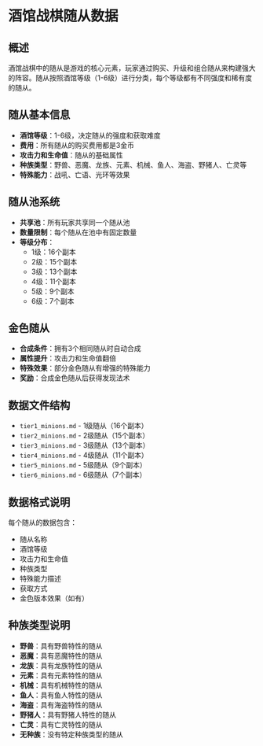 # 酒馆战棋随从数据

## 概述
酒馆战棋中的随从是游戏的核心元素，玩家通过购买、升级和组合随从来构建强大的阵容。随从按照酒馆等级（1-6级）进行分类，每个等级都有不同强度和稀有度的随从。

## 随从基本信息
- **酒馆等级**：1-6级，决定随从的强度和获取难度
- **费用**：所有随从的购买费用都是3金币
- **攻击力和生命值**：随从的基础属性
- **种族类型**：野兽、恶魔、龙族、元素、机械、鱼人、海盗、野猪人、亡灵等
- **特殊能力**：战吼、亡语、光环等效果

## 随从池系统
- **共享池**：所有玩家共享同一个随从池
- **数量限制**：每个随从在池中有固定数量
- **等级分布**：
  - 1级：16个副本
  - 2级：15个副本
  - 3级：13个副本
  - 4级：11个副本
  - 5级：9个副本
  - 6级：7个副本

## 金色随从
- **合成条件**：拥有3个相同随从时自动合成
- **属性提升**：攻击力和生命值翻倍
- **特殊效果**：部分金色随从有增强的特殊能力
- **奖励**：合成金色随从后获得发现法术

## 数据文件结构
- `tier1_minions.md` - 1级随从（16个副本）
- `tier2_minions.md` - 2级随从（15个副本）
- `tier3_minions.md` - 3级随从（13个副本）
- `tier4_minions.md` - 4级随从（11个副本）
- `tier5_minions.md` - 5级随从（9个副本）
- `tier6_minions.md` - 6级随从（7个副本）

## 数据格式说明
每个随从的数据包含：
- 随从名称
- 酒馆等级
- 攻击力和生命值
- 种族类型
- 特殊能力描述
- 获取方式
- 金色版本效果（如有）

## 种族类型说明
- **野兽**：具有野兽特性的随从
- **恶魔**：具有恶魔特性的随从
- **龙族**：具有龙族特性的随从
- **元素**：具有元素特性的随从
- **机械**：具有机械特性的随从
- **鱼人**：具有鱼人特性的随从
- **海盗**：具有海盗特性的随从
- **野猪人**：具有野猪人特性的随从
- **亡灵**：具有亡灵特性的随从
- **无种族**：没有特定种族类型的随从
